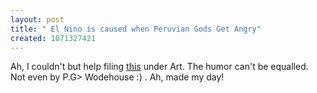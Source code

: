```yaml
--- 
layout: post
title: " El Nino is caused when Peruvian Gods Get Angry"
created: 1071327421
---
```

Ah, I couldn't but help filing <a href="http://www.angelfire.com/theforce/blix797/Essay/essay.html">this</a> under Art. The humor can't be equalled. Not even by P.G> Wodehouse :) . Ah, made my day!
